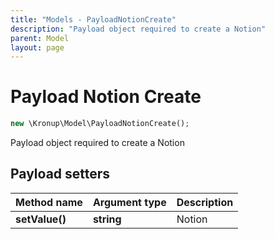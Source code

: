 ```yaml
---
title: "Models - PayloadNotionCreate"
description: "Payload object required to create a Notion"
parent: Model
layout: page
---
```


# Payload Notion Create

```php
new \Kronup\Model\PayloadNotionCreate();
```

Payload object required to create a Notion

## Payload setters

Method name | Argument type | Description
------------ | ------------- | -------------
**setValue()** | **string** | Notion

